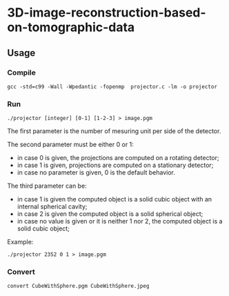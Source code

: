 # 3D-image-reconstruction-based-on-tomographic-data
## Usage
### Compile  
    gcc -std=c99 -Wall -Wpedantic -fopenmp  projector.c -lm -o projector
### Run
    ./projector [integer] [0-1] [1-2-3] > image.pgm

The first parameter is the number of mesuring unit per side of the detector.

The second parameter must be either 0 or 1: 
* in case 0 is given, the projections are computed on a rotating detector;
* in case 1 is given, projections are computed on a stationary detector;
* in case no parameter is given, 0 is the default behavior.

The third parameter can be:
* in case 1 is given the computed object is a solid cubic object with an internal spherical cavity;
* in case 2 is given the computed object is a solid spherical object;
* in case no value is given or it is neither 1 nor 2, the computed object is a solid cubic object;

Example:

    ./projector 2352 0 1 > image.pgm
### Convert
    convert CubeWithSphere.pgm CubeWithSphere.jpeg

